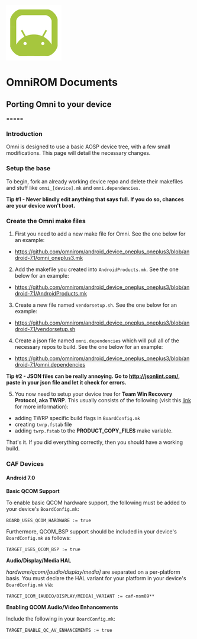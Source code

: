 ![LOGO](images/omnirom_logo-big_layout_transparent-250px-150x150.png)
# OmniROM Documents
## Porting Omni to your device
=====
### Introduction
Omni is designed to use a basic AOSP device tree, with a few small modifications. This page will detail the necessary changes.

### Setup the base
To begin, fork an already working device repo and delete their makefiles and stuff like `omni_[device].mk` and `omni.dependencies`.

**Tip #1 - Never blindly edit anything that says full. If you do so, chances are your device won't boot.**

### Create the Omni make files
1. First you need to add a new make file for Omni. See the one below for an example:
  - https://github.com/omnirom/android_device_oneplus_oneplus3/blob/android-7.1/omni_oneplus3.mk
2. Add the makefile you created into `AndroidProducts.mk`. See the one below for an example:
  - https://github.com/omnirom/android_device_oneplus_oneplus3/blob/android-7.1/AndroidProducts.mk
3. Create a new file named `vendorsetup.sh`. See the one below for an example:
  - https://github.com/omnirom/android_device_oneplus_oneplus3/blob/android-7.1/vendorsetup.sh
4. Create a json file named `omni.dependencies` which will pull all of the necessary repos to build. See the one below for an example:
  - https://github.com/omnirom/android_device_oneplus_oneplus3/blob/android-7.1/omni.dependencies

**Tip #2 - JSON files can be really annoying. Go to http://jsonlint.com/, paste in your json file and let it check for errors.**

5. You now need to setup your device tree for **Team Win Recovery Protocol, aka TWRP**. This usually consists of the following (visit this [link](http://forum.xda-developers.com/showthread.php?t=1943625) for more information):
  - adding TWRP specific build flags in `BoardConfig.mk`
  - creating `twrp.fstab` file
  - adding `twrp.fstab` to the **PRODUCT_COPY_FILES** make variable.

That's it. If you did everything correctly, then you should have a working build.

### CAF Devices
#### Android 7.0
**Basic QCOM Support**

To enable basic QCOM hardware support, the following must be added to your device's `BoardConfig.mk`:
```
BOARD_USES_QCOM_HARDWARE := true
```
Furthermore, QCOM_BSP support should be included in your device's `BoardConfig.mk` as follows:

```
TARGET_USES_QCOM_BSP := true
```

**Audio/Display/Media HAL**

*hardware/qcom/[audio/display/media]* are separated on a per-platform basis. You must declare the HAL variant for your platform in your device's `BoardConfig.mk` via:

```
TARGET_QCOM_[AUDIO/DISPLAY/MEDIA]_VARIANT := caf-msm89**
```

**Enabling QCOM Audio/Video Enhancements**

Include the following in your `BoardConfig.mk`:

```
TARGET_ENABLE_QC_AV_ENHANCEMENTS := true
```
